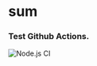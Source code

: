 # sum

### Test Github Actions.

![Node.js CI](https://github.com/prank7/sum/workflows/Node.js%20CI/badge.svg)
